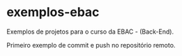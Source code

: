 # exemplos-ebac
Exemplos de projetos para o curso da EBAC - (Back-End).


Primeiro exemplo de commit e push no repositório remoto.